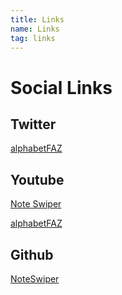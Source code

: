 ```yaml
---
title: Links
name: Links
tag: links
---
```


# Social Links

## Twitter
[alphabetFAZ](https://twitter.com/alphabetloreFAZ)
## Youtube
[Note Swiper](https://www.youtube.com/@noteswiper)

[alphabetFAZ](https://www.youtube.com/@alphabetFAZ)
## Github
[NoteSwiper](https://github.com/NoteSwiper)